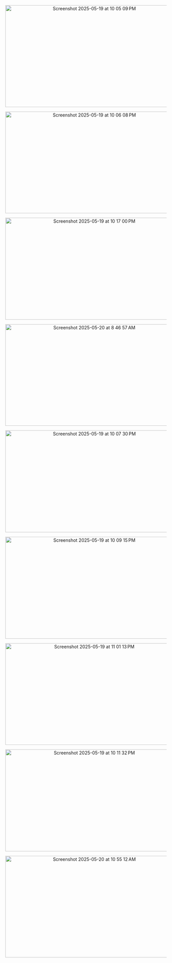 <p align="center">
  <img width="540" height="317.6" alt="Screenshot 2025-05-19 at 10 05 09 PM" src="https://github.com/user-attachments/assets/14d28625-f7ea-4954-9a3f-bfbb1213148f" />
</p>
<p align="center">
 <img width="540" height="317.6" alt="Screenshot 2025-05-19 at 10 06 08 PM" src="https://github.com/user-attachments/assets/86d5eb18-2d0b-4f36-86a5-296e74eebc3d" />
</p>
<p align="center">
  <img width="540" height="317.6" alt="Screenshot 2025-05-19 at 10 17 00 PM" src="https://github.com/user-attachments/assets/191e94c9-52b2-498e-b91b-6bdbaa814d6e" />
</p>
<p align="center">
  <img width="540" height="317.6" alt="Screenshot 2025-05-20 at 8 46 57 AM" src="https://github.com/user-attachments/assets/b470f50a-4645-4dab-97d4-971651ee6f98" />
</p>

<p align="center">
  <img width="540" height="317.6" alt="Screenshot 2025-05-19 at 10 07 30 PM" src="https://github.com/user-attachments/assets/340aaf9b-a827-4fdb-8d3b-3ff3c9f0b187" />
</p>



<p align="center">
  <img width="540" height="317.6" alt="Screenshot 2025-05-19 at 10 09 15 PM" src="https://github.com/user-attachments/assets/ad86ec6f-194f-4e5c-b812-59cc6f07e09d" />
</p>
<p align="center">
  <img width="540" height="317.6" alt="Screenshot 2025-05-19 at 11 01 13 PM" src="https://github.com/user-attachments/assets/4e8742a2-1b64-43cb-b3f4-b242a343c2e2" />
</p>
<p align="center">
  <img width="540" height="317.6" alt="Screenshot 2025-05-19 at 10 11 32 PM" src="https://github.com/user-attachments/assets/833b60aa-a721-43ac-8a4f-056fb442a7ab" />
</p>
<p align="center">
  <img width="540" height="317.6" alt="Screenshot 2025-05-20 at 10 55 12 AM" src="https://github.com/user-attachments/assets/58047e24-4a0c-44de-bca3-4672bc079a2b" />
</p>

